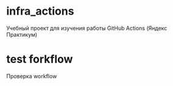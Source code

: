 # infra_actions
Учебный проект для изучения работы GitHub Actions (Яндекс Практикум)
# test forkflow
Проверка workflow

